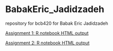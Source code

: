 # BabakEric_Jadidzadeh
repository for bcb420 for Babak Eric Jadidzadeh

[Assignment 1: R notebook HTML output](https://github.com/bcb420-2023/BabakEric_Jadidzadeh/blob/main/r_notebook.nb.html)

[Assignment 2: R notebook HTML output](https://github.com/bcb420-2023/BabakEric_Jadidzadeh/blob/main/a2_notebook.nb.html)
